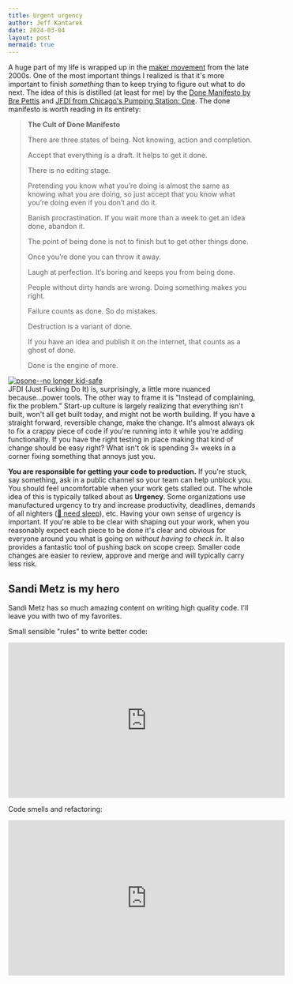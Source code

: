 ```yaml
---
title: Urgent urgency
author: Jeff Kantarek
date: 2024-03-04
layout: post
mermaid: true
---
```


A huge part of my life is wrapped up in the [maker movement](https://en.wikipedia.org/wiki/Maker_culture) from the late 2000s.  One of the most important things I realized is that it's more important to finish _something_ than to keep trying to figure out what to do next. The idea of this is distilled (at least for me) by the [Done Manifesto by Bre Pettis](https://medium.com/@bre/the-cult-of-done-manifesto-724ca1c2ff13) and [JFDI from Chicago's Pumping Station: One](https://wiki.pumpingstationone.org/wiki/Just_Fucking_Do_It). <!--more--> The done manifesto is worth reading in its entirety:

> **The Cult of Done Manifesto**
> 
> There are three states of being. Not knowing, action and completion.
> 
> Accept that everything is a draft. It helps to get it done.
> 
> There is no editing stage.
> 
> Pretending you know what you’re doing is almost the same as knowing what you are doing, so just accept that you know what you’re doing even if you don’t and do it.
> 
> Banish procrastination. If you wait more than a week to get an idea done, abandon it.
> 
> The point of being done is not to finish but to get other things done.
> 
> Once you’re done you can throw it away.
> 
> Laugh at perfection. It’s boring and keeps you from being done.
> 
> People without dirty hands are wrong. Doing something makes you right.
> 
> Failure counts as done. So do mistakes.
> 
> Destruction is a variant of done.
> 
> If you have an idea and publish it on the internet, that counts as a ghost of done.
> 
> Done is the engine of more.

<div class="row">
  <div class="column" markdown="1" style="flex:30%">
<a data-flickr-embed="true" href="https://www.flickr.com/photos/opacity/4012567553/in/album-72157623230988760/" title="psone--no longer kid-safe"><img src="https://live.staticflickr.com/2621/4012567553_17589d2f7d_3k.jpg" alt="psone--no longer kid-safe"/></a><script async src="//embedr.flickr.com/assets/client-code.js" charset="utf-8"></script>
 </div>

  <div class="column" markdown="1" style="flex:70%">
JFDI (Just Fucking Do It) is, surprisingly, a little more nuanced because...power tools. The other way to frame it is "Instead of complaining, fix the problem."  Start-up culture is largely realizing that everything isn't built, won't all get built today, and might not be worth building.  If you have a straight forward, reversible change, make the change. It's almost always ok to fix a crappy piece of code if you're running into it while you're adding functionality. If you have the right testing in place making that kind of change should be easy right? What isn't ok is spending 3+ weeks in a corner fixing something that annoys just you.
</div>
</div>

**You are responsible for getting your code to production.** If you're stuck, say something, ask in a public channel so your team can help unblock you. You should feel uncomfortable when your work gets stalled out.  The whole idea of this is typically talked about as **Urgency**.  Some organizations use manufactured urgency to try and increase productivity, deadlines, demands of all nighters ([🧠 need sleep](https://www.npr.org/2024/02/26/1233900923/charan-ranganath-biden-memory-what-we-remember)), etc.  Having your own sense of urgency is important.  If you're able to be clear with shaping out your work, when you reasonably expect each piece to be done it's clear and obvious for everyone around you what is going on _without having to check in_. It also provides a fantastic tool of pushing back on scope creep. Smaller code changes are easier to review, approve and merge and will typically carry less risk. 

## Sandi Metz is my hero
Sandi Metz has so much amazing content on writing high quality code. I'll leave you with two of my favorites.

Small sensible "rules" to write better code:
<iframe width="560" height="315" src="https://www.youtube.com/embed/npOGOmkxuio?si=VbnBRV3IeabiA09a" title="YouTube video player" frameborder="0" allow="accelerometer; autoplay; clipboard-write; encrypted-media; gyroscope; picture-in-picture; web-share" allowfullscreen></iframe>

Code smells and refactoring:
<iframe width="560" height="315" src="https://www.youtube.com/embed/PJjHfa5yxlU?si=q9v7r_G0BXEyIfhE" title="YouTube video player" frameborder="0" allow="accelerometer; autoplay; clipboard-write; encrypted-media; gyroscope; picture-in-picture; web-share" allowfullscreen></iframe>